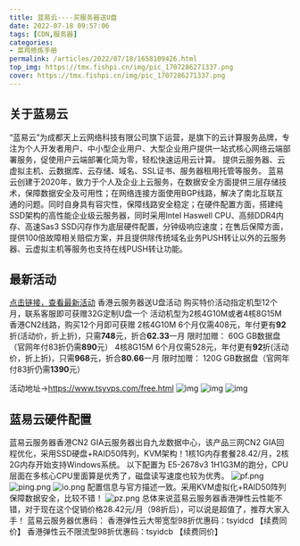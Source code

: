 ```yaml
---
title: 蓝易云----买服务器送U盘
date: 2022-07-18 09:57:06
tags: [CDN,服务器]
categories: 
- 菜鸡修炼手册
permalink: /articles/2022/07/18/1658109426.html
top_img: https://tmx.fishpi.cn/img/pic_1707286271337.png
cover: https://tmx.fishpi.cn/img/pic_1707286271337.png
---
```




## 关于蓝易云
“蓝易云”为成都天上云网络科技有限公司旗下运营，是旗下的云计算服务品牌，专注为个人开发者用户、中小型企业用户、大型企业用户提供一站式核心网络云端部署服务，促使用户云端部署化简为零，轻松快速运用云计算。
提供云服务器、云虚拟主机、云数据库、云存储、域名、SSL证书、服务器租用托管等服务。
蓝易云创建于2020年，致力于个人及企业上云服务，在数据安全方面提供三层存储技术，保障数据安全及可用性；在网络连接方面使用BGP线路，解决了南北互联互通的问题。同时自身具有容灾性，保障线路安全稳定；在硬件配置方面，搭建纯SSD架构的高性能企业级云服务器，同时采用Intel Haswell CPU、高频DDR4内存、高速Sas3 SSD闪存作为底层硬件配置，分钟级响应速度；在售后保障方面，提供100倍故障相关赔偿方案，并且提供除传统域名业务PUSH转让以外的云服务器、云虚拟主机等服务也支持在线PUSH转让功能。

## 最新活动
[点击链接，查看最新活动](https://www.tsyvps.com/aff/DXBBYSXD)
香港云服务器送U盘活动
购买特价活动指定机型12个月，联系客服即可获赠32G定制U盘一个
活动机型为2核4G10M或者4核8G15M
香港CN2线路，购买12个月即可获赠
2核4G10M 6个月仅需408元，年付更有**92**折(活动价，折上折)，只需**748**元，折合**62.33**一月
限时加赠： 60G GB数据盘（官网年付83折仍需**890**元）
4核8G15M 6个月仅需528元，年付更有**92**折(活动价，折上折)，只需**968**元，折合**80.66**一月
限时加赠： 120G GB数据盘（官网年付83折仍需**1390**元）

活动地址->https://www.tsyvps.com/free.html
![img](https://tmx.fishpi.cn/img/Snipaste_2022-07-18_09-42-06.jpg)
![img](https://tmx.fishpi.cn/img/微信图片_20220718100734.jpg)
![img](https://tmx.fishpi.cn/img/微信图片_20220718100744.jpg)

## 蓝易云硬件配置
蓝易云服务器香港CN2 GIA云服务器出自九龙数据中心，该产品三网CN2 GIA回程优化，采用SSD硬盘+RAID50阵列，KVM架构！1核1G内存套餐28.42/月，2核2G内存开始支持Windows系统。
以下配置为 E5-2678v3 1H1G3M的跑分，CPU层面在多核心CPU里面算是优秀了，磁盘读写速度也较为优秀。
![pf.png](https://tmx.fishpi.cn/img/lyypf.png)
![ping.png](https://tmx.fishpi.cn/img/lypping.png)
![io.png](https://tmx.fishpi.cn/img/lyyio.png)
配置信息与官方描述一致。采用KVM虚拟化+RAID50阵列保障数据安全，比较不错！
![pz.png](https://tmx.fishpi.cn/img/lyypz.png)
总体来说蓝易云服务器香港弹性云性能不错，对于现在这个促销价格28.42元/月（98折后），可以说是超值了，推荐大家入手！
蓝易云服务器优惠码：
香港弹性云大带宽型98折优惠码：tsyidcd 【续费同价】
香港弹性云不限流型98折优惠码：tsyidcb 【续费同价】


<!--
## 蓝易云安全
网站被攻击？网站被劫持？网站访问速度慢？域名被墙？不用担心
蓝易云安全提供超强DDoS防御，高防CDN云防护WAF，海外高防免备案CDN低至35/月
蓝易云是成都天上云网络科技有限公司的CDN安全服务品牌，提供快速、稳定、安全的高防服务器，有效防御CC、DDOS攻击，单个数据中心具备500G ddos防御能力，总体防御超1000G。并在全球不同地区完成部署，让您的业务全球护航。
T级分布式DDoS清洗CC自适应识别 智能 WAF支持WebSocket 防护 高级访问控制攻击监控及查看
隐藏源IP抗ddos，零误伤抗CC，高防IP，海量节点
专注大攻击防御DDOS、CC， 专业的事交给专业的人，有攻击我们搞定，免备案、不限行业
购买地址：[点击购买](https://www.tsycdn.com/)
-->
